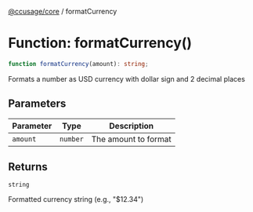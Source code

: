 [@ccusage/core](../index.md) / formatCurrency

# Function: formatCurrency()

```ts
function formatCurrency(amount): string;
```

Formats a number as USD currency with dollar sign and 2 decimal places

## Parameters

| Parameter | Type | Description |
| ------ | ------ | ------ |
| `amount` | `number` | The amount to format |

## Returns

`string`

Formatted currency string (e.g., "$12.34")
